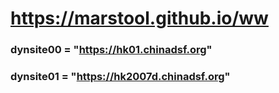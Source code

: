 # https://marstool.github.io/ww

### dynsite00 = "https://hk01.chinadsf.org"
### dynsite01 = "https://hk2007d.chinadsf.org"

